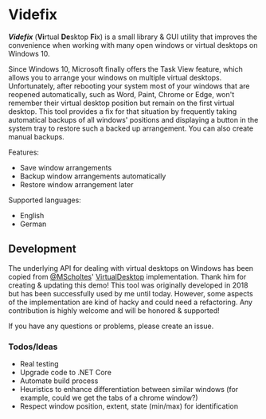 # Videfix
_**Videfix**_ (**Vi**rtual **De**sktop **Fi**x) is a small library & GUI utility that improves the convenience when working with many open windows or virtual desktops on Windows 10.

Since Windows 10, Microsoft finally offers the Task View feature, which allows you to arrange your windows on multiple virtual desktops. Unfortunately, after rebooting your system most of your windows that are reopened automatically, such as Word, Paint, Chrome or Edge, won't remember their virtual desktop position but remain on the first virtual desktop. This tool provides a fix for that situation by frequently taking automatical backups of all windows' positions and displaying a button in the system tray to restore such a backed up arrangement. You can also create manual backups.

Features:
- Save window arrangements
- Backup window arrangements automatically
- Restore window arrangement later

Supported languages:
- English
- German

## Development
The underlying API for dealing with virtual desktops on Windows has been copied from [@MScholtes](https://github.com/MScholtes)' [VirtualDesktop](https://github.com/MScholtes/VirtualDesktop) implementation. Thank him for creating & updating this demo!
This tool was originally developed in 2018 but has been successfully used by me until today. However, some aspects of the implementation are kind of hacky and could need a refactoring. Any contribution is highly welcome and will be honored & supported!

If you have any questions or problems, please create an issue.

### Todos/Ideas

- Real testing
- Upgrade code to .NET Core
- Automate build process
- Heuristics to enhance differentiation between similar windows (for example, could we get the tabs of a chrome window?)
- Respect window position, extent, state (min/max) for identification
